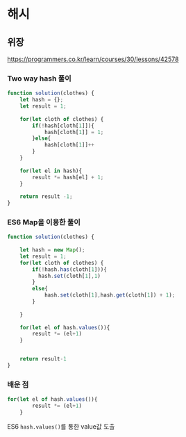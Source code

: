 # 해시

## 위장 

https://programmers.co.kr/learn/courses/30/lessons/42578

### Two way hash 풀이 

```js
function solution(clothes) {
    let hash = {};
    let result = 1;
    
    for(let cloth of clothes) {
        if(!hash[cloth[1]]){
            hash[cloth[1]] = 1;
        }else{
            hash[cloth[1]]++
        }
    }
    
    for(let el in hash){
        result *= hash[el] + 1;
    }
    
    return result -1;
}
```

### ES6 Map을 이용한 풀이 

```js
function solution(clothes) {
    
    let hash = new Map();
    let result = 1;
    for(let cloth of clothes) {
        if(!hash.has(cloth[1])){
          hash.set(cloth[1],1)
        } 
        else{
            hash.set(cloth[1],hash.get(cloth[1]) + 1);  
        } 
        
    }
    
    for(let el of hash.values()){
        result *= (el+1)
    }


    return result-1
}
```

### 배운 점

```js
for(let el of hash.values()){
        result *= (el+1)
    }
```

ES6 `hash.values()`를 통한 value값 도출